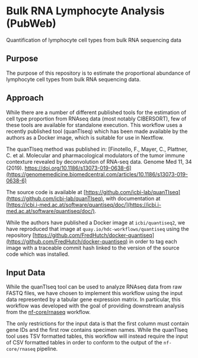 # Bulk RNA Lymphocyte Analysis (PubWeb)
Quantification of lymphocyte cell types from bulk RNA sequencing data

## Purpose

The purpose of this repository is to estimate the proportional abundance
of lymphocyte cell types from bulk RNA sequencing data.

## Approach

While there are a number of different published tools for the estimation
of cell type proportion from RNAseq data (most notably CIBERSORT), few of
these tools are available for standalone execution. This workflow uses a
recently published tool (quanTIseq) which has been made available by the
authors as a Docker image, which is suitable for use in Nextflow.

The quanTIseq method was published in:
[Finotello, F., Mayer, C., Plattner, C. et al. Molecular and pharmacological modulators of the tumor immune contexture revealed by deconvolution of RNA-seq data. Genome Med 11, 34 (2019). https://doi.org/10.1186/s13073-019-0638-6](https://genomemedicine.biomedcentral.com/articles/10.1186/s13073-019-0638-6)

The source code is available at [https://github.com/icbi-lab/quanTIseq](https://github.com/icbi-lab/quanTIseq),
with documentation at [https://icbi.i-med.ac.at/software/quantiseq/doc/](https://icbi.i-med.ac.at/software/quantiseq/doc/).

While the authors have published a Docker image at `icbi/quantiseq2`, we
have reproduced that image at `quay.io/hdc-workflows/quantiseq` using the
repository [https://github.com/FredHutch/docker-quantiseq](https://github.com/FredHutch/docker-quantiseq)
in order to tag each image with a traceable commit hash linked to the
version of the source code which was installed.

## Input Data

While the quanTIseq tool can be used to analyze RNAseq data from raw
FASTQ files, we have chosen to implement this workflow using the input
data represented by a tabular gene expression matrix. In particular,
this workflow was developed with the goal of providing downstream
analysis from the [nf-core/rnaseq](https://github.com/nf-core/rnaseq)
workflow.

The only restrictions for the input data is that the first column
must contain gene IDs and the first row contains specimen names.
While the quanTIseq tool uses TSV formatted tables, this workflow
will instead require the input of CSV formatted tables in order to
conform to the output of the `nf-core/rnaseq` pipeline.
